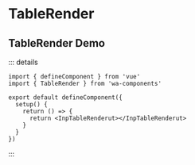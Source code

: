 # TableRender

## TableRender Demo

<TableRender :schema="schema" v-model:activeKey="activeKey" :request="(value) => console.log(value)">
<template v-slot:formButton><div>自定义按钮</div></template>
<template #bodyCell="{data}">
{{data.text}}
</template>
</TableRender>

::: details

```
import { defineComponent } from 'vue'
import { TableRender } from 'wa-components'

export default defineComponent({
  setup() {
    return () => {
      return <InpTableRenderut></InpTableRenderut>
    }
  }
})

```

:::

<script lang="ts" setup>
import { TableRender } from '../../src/index'
import { ref } from 'vue'
import { Common } from 'store-request'

const activeKey = ref('')

const schema = {
  title: '员工列表',
  tabKey: 'hh',
  form: {
    search: true,
    export: false,
    reset: true,
    fields: [
      {
        type: 'search',
        label: '工号',
        placeholder: '工号',
        key: 'card'
      },
      {
        type: 'search',
        label: '姓名',
        placeholder: '姓名',
        key: 'name'
      },
      {
        type: 'search',
        label: '手机号码',
        placeholder: '手机号码',
        key: 'phone'
      },
      {
        type: 'select',
        label: '角色',
        key: 'role'
      }
    ]
  },
  tabs: [
    {
      title: '会员订单',
      key: 'one',
      columns: [
        {
          fixed: true,
          title: '会员编号',
          dataIndex: 'orderId'
        },
        {
          title: '会员卡号',
          dataIndex: 'money',
          format: 'money'
        },
        {
          title: '姓名',
          dataIndex: 'currency',
          format: 'money'
        },
        {
          title: '手机号码',
          dataIndex: 'detail',
          format: 'money'
        },
        {
          title: '订单状态',
          dataIndex: 'status'
        },
        {
          title: '会员姓名',
          dataIndex: 'name'
        },
        {
          title: '会员等级',
          dataIndex: 'level'
        },
        {
          title: '手机号',
          dataIndex: 'phone'
        },
        {
          title: '会员等级',
          dataIndex: 'homeCode'
        },
        {
          title: '会员卡余额',
          dataIndex: 'cardMoney'
        },
        {
          title: '创建日期',
          dataIndex: 'createTime'
        },
        {
          title: '开卡日期',
          dataIndex: 'cardTime'
        },
        {
          title: '最近消费日期',
          dataIndex: 'payTime'
        },
        {
          title: '备注',
          dataIndex: 'desc'
        },
        {
          fixed: 'right',
          title: '操作',
          dataIndex: 'options',
          options: ['detail'],
          buttonGroup: [
            { title: 'hh' }
          ]
        }
      ]
    },
    {
      title: '非会员订单',
      key: 'two',
      columns: [
        {
          fixed: true,
          title: '会员编号',
          dataIndex: 'orderId'
        },
        {
          title: '会员卡号',
          dataIndex: 'money',
          format: 'money'
        },
        {
          title: '姓名',
          dataIndex: 'currency',
          format: 'money'
        },
        {
          title: '手机号码',
          dataIndex: 'detail',
          format: 'money'
        },
        {
          title: '订单状态',
          dataIndex: 'status'
        },
        {
          title: '会员姓名',
          dataIndex: 'name'
        },
        {
          title: '会员等级',
          dataIndex: 'level'
        },
        {
          title: '手机号',
          dataIndex: 'phone'
        },
        {
          title: '会员等级',
          dataIndex: 'homeCode'
        },
        {
          title: '会员卡余额',
          dataIndex: 'cardMoney'
        },
        {
          title: '创建日期',
          dataIndex: 'createTime'
        },
        {
          title: '开卡日期',
          dataIndex: 'cardTime'
        },
        {
          title: '最近消费日期',
          dataIndex: 'payTime'
        },
        {
          title: '备注',
          dataIndex: 'desc'
        },
        {
          fixed: 'right',
          title: '操作',
          dataIndex: 'options',
          options: ['detail'],
          buttonGroup: [
            { title: 'hh' }
          ]
        }
      ]
    }
  ],
  options: {
    role: [
      { label: '收银', value: 1 },
      { label: '技师', value: 2 },
      { label: '店长', value: 3 },
      { label: '老板', value: 4 }
    ]
  }
}

</script>

